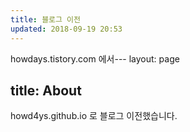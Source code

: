 ```yaml
---
title: 블로그 이전
updated: 2018-09-19 20:53
---
```


howdays.tistory.com 에서---
layout: page

title: About
---

howd4ys.github.io 로 블로그 이전했습니다.